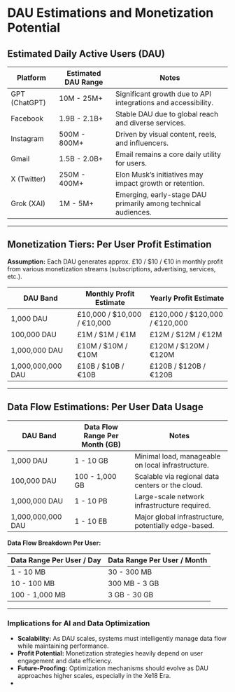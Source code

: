 
# DAU Estimations and Monetization Potential

## Estimated Daily Active Users (DAU)

| Platform       | Estimated DAU Range                   | Notes                                |
|----------------|--------------------------------------|--------------------------------------|
| GPT (ChatGPT)  | 10M - 25M+                           | Significant growth due to API integrations and accessibility. |
| Facebook       | 1.9B - 2.1B+                         | Stable DAU due to global reach and diverse services. |
| Instagram      | 500M - 800M+                         | Driven by visual content, reels, and influencers. |
| Gmail          | 1.5B - 2.0B+                         | Email remains a core daily utility for users. |
| X (Twitter)    | 250M - 400M+                         | Elon Musk’s initiatives may impact growth or retention. |
| Grok (XAI)     | 1M - 5M+                             | Emerging, early-stage DAU primarily among technical audiences. |

---

## Monetization Tiers: Per User Profit Estimation

**Assumption:** Each DAU generates approx. £10 / $10 / €10 in monthly profit from various monetization streams (subscriptions, advertising, services, etc.).

| DAU Band            | Monthly Profit Estimate      | Yearly Profit Estimate      |  
|--------------------|------------------------------|-----------------------------|
| 1,000 DAU          | £10,000 / $10,000 / €10,000   | £120,000 / $120,000 / €120,000  |  
| 100,000 DAU        | £1M / $1M / €1M               | £12M / $12M / €12M           |  
| 1,000,000 DAU      | £10M / $10M / €10M            | £120M / $120M / €120M        |  
| 1,000,000,000 DAU  | £10B / $10B / €10B            | £120B / $120B / €120B        |  

---

## Data Flow Estimations: Per User Data Usage

| DAU Band            | Data Flow Range Per Month (GB) | Notes                                          |
|--------------------|--------------------------------|------------------------------------------------|
| 1,000 DAU          | 1 - 10 GB                      | Minimal load, manageable on local infrastructure. |
| 100,000 DAU        | 100 - 1,000 GB                 | Scalable via regional data centers or the cloud. |
| 1,000,000 DAU      | 1 - 10 PB                      | Large-scale network infrastructure required.    |
| 1,000,000,000 DAU  | 1 - 10 EB                      | Major global infrastructure, potentially edge-based. |

**Data Flow Breakdown Per User:**

| Data Range Per User / Day | Data Range Per User / Month |
|--------------------------|-----------------------------|
| 1 - 10 MB                 | 30 - 300 MB                 |
| 10 - 100 MB               | 300 MB - 3 GB               |
| 100 - 1,000 MB            | 3 GB - 30 GB                |

---

### Implications for AI and Data Optimization
- **Scalability:** As DAU scales, systems must intelligently manage data flow while maintaining performance.
- **Profit Potential:** Monetization strategies heavily depend on user engagement and data efficiency.
- **Future-Proofing:** Optimization mechanisms should evolve as DAU approaches higher scales, especially in the Xe18 Era.
- 
